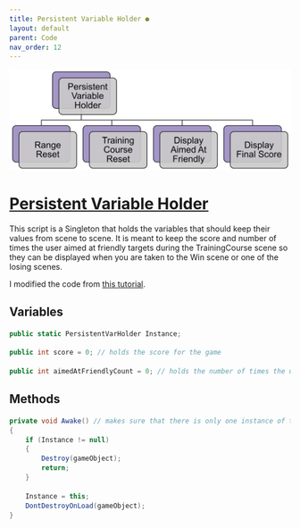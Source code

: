 ```yaml
---
title: Persistent Variable Holder ●
layout: default
parent: Code
nav_order: 12
---
```


![](./PersistentVarHolderHierarchy.png)
# [Persistent Variable Holder](https://github.com/joshberger5/Temptare/blob/second/Assets/PersistentVarHolder.cs)
This script is a Singleton that holds the variables that should keep their values from scene to scene. It is meant to keep the score and number of times the user aimed at friendly targets during the TrainingCourse scene so they can be displayed when you are taken to the Win scene or one of the losing scenes.

I modified the code from [this tutorial](https://learn.unity.com/tutorial/implement-data-persistence-between-scenes#634f8281edbc2a65c86270cb).

## Variables
```csharp
public static PersistentVarHolder Instance;

public int score = 0; // holds the score for the game

public int aimedAtFriendlyCount = 0; // holds the number of times the user aimed at a friendly
```

## Methods
```csharp
private void Awake() // makes sure that there is only one instance of this object
{
    if (Instance != null)
    {
        Destroy(gameObject);
        return;
    }

    Instance = this;
    DontDestroyOnLoad(gameObject);
}
```


